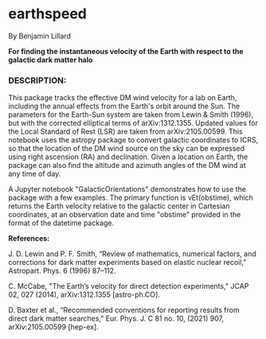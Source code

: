 # earthspeed

By Benjamin Lillard

**For finding the instantaneous velocity of the Earth with respect to the galactic dark matter halo** 

### DESCRIPTION: ##########################################################

This package tracks the effective DM wind velocity for a lab on Earth, including the annual effects from the Earth's orbit around the Sun. 
The parameters for the Earth-Sun system are taken from Lewin & Smith (1996), but with the corrected elliptical terms of arXiv:1312.1355. Updated values for the Local Standard of Rest (LSR) are taken from arXiv:2105.00599.
This notebook uses the astropy package to convert galactic coordinates to ICRS, so that the location of the DM wind source on the sky can be expressed using right ascension (RA) and declination. 
Given a location on Earth, the package can also find the altitude and azimuth angles of the DM wind at any time of day.

A Jupyter notebook "GalacticOrientations" demonstrates how to use the package with a few examples. The primary function is vEt(obstime), which returns the Earth velocity relative to the galactic center in Cartesian coordinates, at an observation date and time "obstime" provided in the format of the datetime package.


**References:**

J. D. Lewin and P. F. Smith, “Review of mathematics, numerical factors, and corrections for dark matter experiments based on elastic nuclear recoil,” Astropart. Phys. 6 (1996) 87–112.

C. McCabe, "The Earth’s velocity for direct detection experiments," JCAP 02, 027 (2014), arXiv:1312.1355 [astro-ph.CO].

D. Baxter et al., “Recommended conventions for reporting results from direct dark matter searches,” Eur. Phys. J. C 81 no. 10, (2021) 907, arXiv:2105.00599 [hep-ex].
